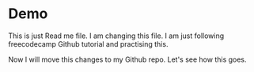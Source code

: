 # Demo

This is just Read me file. 
I am changing this file. 
I am just following freecodecamp Github tutorial and practising this.

Now I will move this changes to my Github repo. 
Let's see how this goes.